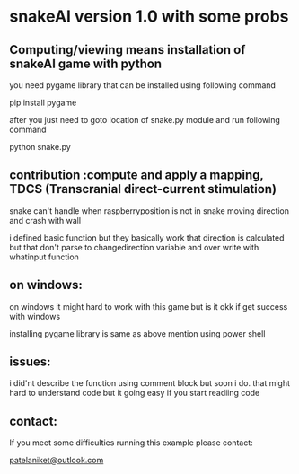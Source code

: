 snakeAI version 1.0 with some probs
==================================================================================================

 Computing/viewing means installation of snakeAI game with python 
------------------------------------------------------------------
you need pygame library that can be installed using following command

pip install pygame

after you just need to goto location of snake.py module and run following command

python snake.py

contribution :compute and apply a mapping, TDCS (Transcranial direct-current stimulation)
------------------------------------------------------------------------------------------------
snake can't handle when raspberryposition is not in snake moving direction and crash with wall 

i defined basic function but they basically work that direction is calculated but that don't parse to changedirection variable and over write with whatinput function 

on windows:
------------------------
 on windows it might hard to work with this game but is it okk if get success with windows 
 
 installing pygame library is same as above mention using power shell
	

issues:
---------
i did'nt describe the function using comment block but soon i do.
that might hard to understand code but it going easy if you start readiing code

contact:
-------------------------------------------------------------------------



If you meet some difficulties running this example please contact:

patelaniket@outlook.com




